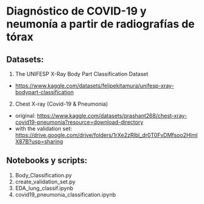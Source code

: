 # Diagnóstico de COVID-19 y neumonía a partir de radiografías de tórax

## Datasets: 
1. The UNIFESP X-Ray Body Part Classification Dataset
- https://www.kaggle.com/datasets/felipekitamura/unifesp-xray-bodypart-classification

2. Chest X-ray (Covid-19 & Pneumonia)
- original: https://www.kaggle.com/datasets/prashant268/chest-xray-covid19-pneumonia?resource=download-directory
- with the validation set: https://drive.google.com/drive/folders/1rXe2zRIbl_dr0T0FvDMfsoo2HlmlX87B?usp=sharing


## Notebooks y scripts: 
1. Body_Classification.py
2. create_validation_set.py
3. EDA_lung_classif.ipynb
4. covid19_pneumonia_classification.ipynb
